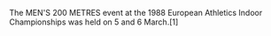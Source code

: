 The MEN'S 200 METRES event at the 1988 European Athletics Indoor Championships was held on 5 and 6 March.[1]
